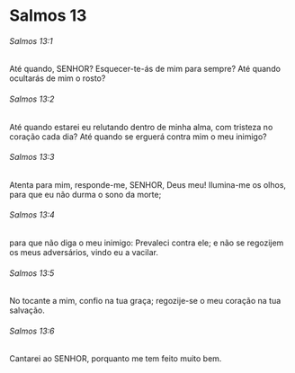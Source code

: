 # Salmos 13

###### Salmos 13:1

Até quando, SENHOR? Esquecer-te-ás de mim para sempre? Até quando ocultarás de mim o rosto?

###### Salmos 13:2

Até quando estarei eu relutando dentro de minha alma, com tristeza no coração cada dia? Até quando se erguerá contra mim o meu inimigo?

###### Salmos 13:3

Atenta para mim, responde-me, SENHOR, Deus meu! Ilumina-me os olhos, para que eu não durma o sono da morte;

###### Salmos 13:4

para que não diga o meu inimigo: Prevaleci contra ele; e não se regozijem os meus adversários, vindo eu a vacilar.

###### Salmos 13:5

No tocante a mim, confio na tua graça; regozije-se o meu coração na tua salvação.

###### Salmos 13:6

Cantarei ao SENHOR, porquanto me tem feito muito bem.

